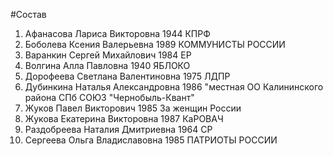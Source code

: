 #Состав
1. Афанасова Лариса Викторовна 1944 КПРФ
2. Боболева Ксения Валерьевна 1989 КОММУНИСТЫ РОССИИ
3. Варанкин Сергей Михайлович 1984 ЕР
4. Волгина Алла Павловна 1940 ЯБЛОКО
5. Дорофеева Светлана Валентиновна 1975 ЛДПР
6. Дубинкина Наталья Александровна 1986 \"местная ОО Калининского района СПб СОЮЗ \"Чернобыль-Квант\"
7. Жуков Павел Викторович 1985 За женщин России
8. Жукова Екатерина Викторовна 1987 КаРОВАЧ
9. Раздобреева Наталия Дмитриевна 1964 СР
10. Сергеева Ольга Владиславовна 1985 ПАТРИОТЫ РОССИИ

